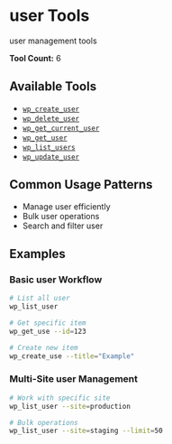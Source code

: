 # user Tools

user management tools

**Tool Count:** 6

## Available Tools

- [`wp_create_user`](./tools/wp_create_user.md)
- [`wp_delete_user`](./tools/wp_delete_user.md)
- [`wp_get_current_user`](./tools/wp_get_current_user.md)
- [`wp_get_user`](./tools/wp_get_user.md)
- [`wp_list_users`](./tools/wp_list_users.md)
- [`wp_update_user`](./tools/wp_update_user.md)

## Common Usage Patterns

- Manage user efficiently
- Bulk user operations
- Search and filter user

## Examples

### Basic user Workflow

```bash
# List all user
wp_list_user

# Get specific item
wp_get_use --id=123

# Create new item  
wp_create_use --title="Example"
```

### Multi-Site user Management

```bash
# Work with specific site
wp_list_user --site=production

# Bulk operations
wp_list_user --site=staging --limit=50
```
